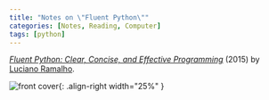 ```yaml
---
title: "Notes on \"Fluent Python\""
categories: [Notes, Reading, Computer]
tags: [python]
---
```


[*Fluent Python: Clear, Concise, and Effective Programming*](https://www.amazon.com/dp/1491946008) (2015) by [Luciano Ramalho](https://twitter.com/ramalhoorg).

![front cover](https://images-na.ssl-images-amazon.com/images/I/41R%2BfNX-akL._SX379_BO1,204,203,200_.jpg){: .align-right width="25%" }
